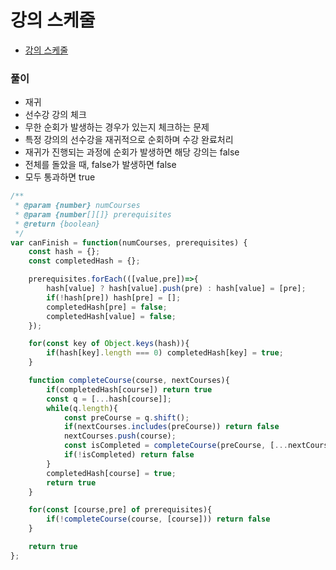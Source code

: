 # 강의 스케줄
 - [강의 스케줄](https://leetcode.com/problems/course-schedule/)


### 풀이
  - 재귀
  - 선수강 강의 체크
  - 무한 순회가 발생하는 경우가 있는지 체크하는 문제 
  - 특정 강의의 선수강을 재귀적으로 순회하며 수강 완료처리
  - 재귀가 진행되는 과정에 순회가 발생하면 해당 강의는 false
  - 전체를 돌았을 때, false가 발생하면 false
  - 모두 통과하면 true


  ```javascript
  /**
   * @param {number} numCourses
   * @param {number[][]} prerequisites
   * @return {boolean}
   */
  var canFinish = function(numCourses, prerequisites) {    
      const hash = {};
      const completedHash = {};

      prerequisites.forEach(([value,pre])=>{
          hash[value] ? hash[value].push(pre) : hash[value] = [pre];
          if(!hash[pre]) hash[pre] = [];
          completedHash[pre] = false;
          completedHash[value] = false;
      });

      for(const key of Object.keys(hash)){
          if(hash[key].length === 0) completedHash[key] = true;
      }

      function completeCourse(course, nextCourses){
          if(completedHash[course]) return true
          const q = [...hash[course]];
          while(q.length){
              const preCourse = q.shift();
              if(nextCourses.includes(preCourse)) return false
              nextCourses.push(course);
              const isCompleted = completeCourse(preCourse, [...nextCourses]);
              if(!isCompleted) return false
          }
          completedHash[course] = true;
          return true
      }

      for(const [course,pre] of prerequisites){
          if(!completeCourse(course, [course])) return false
      }

      return true
  };
  ```